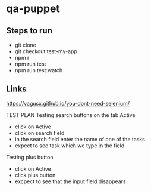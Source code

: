 # qa-puppet

## Steps to run

- git clone
- git checkout test-my-app
- npm i
- npm run test
- npm run test:watch

## Links

https://vagusx.github.io/you-dont-need-selenium/

TEST PLAN
Testing search buttons on the tab Active

- click on Active
- click on search field
- in the search field enter the name of one of the tasks
- expect to see task which we type in the field

Testing plus button

- click on Active
- click plus button
- excpect to see that the input field disappears
